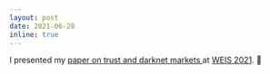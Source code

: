 ```yaml
---
layout: post
date: 2021-06-28
inline: true
---
```


I presented my [paper on trust and darknet markets ](https://d48rdc2gjiluz.cloudfront.net/chua_weis_2021.pdf) at [WEIS 2021](https://vimeo.com/857488965). :floppy_disk: